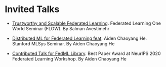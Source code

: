 # Invited Talks

- [Trustworthy and Scalable Federated Learning](https://www.youtube.com/watch?v=U3BiuWjhdaU). Federated Learning One World Seminar (FLOW). By Salman Avestimehr

- [Distributed ML for Federated Learning feat](https://www.youtube.com/watch?v=AY7pCYTC8pQ). Aiden Chaoyang He. Stanford MLSys Seminar. By Aiden Chaoyang He

- [Contributed Talk for FedML Library](https://www.youtube.com/watch?v=93SETZGZMyI). Best Paper Award at NeurIPS 2020 Federated Learning Workshop. By Aiden Chaoyang He
